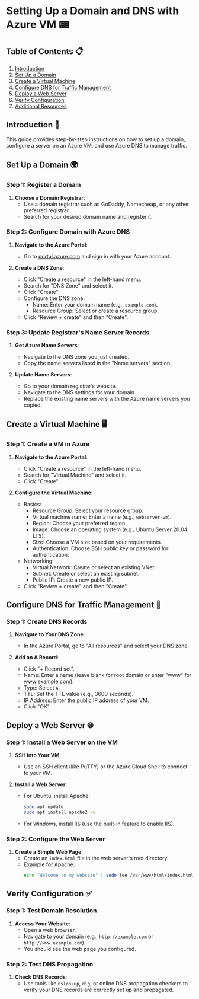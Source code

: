 # Setting Up a Domain and DNS with Azure VM 📟

## Table of Contents 📋
1. [Introduction](#introduction)
2. [Set Up a Domain](#set-up-a-domain)
3. [Create a Virtual Machine](#create-a-virtual-machine)
4. [Configure DNS for Traffic Management](#configure-dns-for-traffic-management)
5. [Deploy a Web Server](#deploy-a-web-server)
6. [Verify Configuration](#verify-configuration)
7. [Additional Resources](#additional-resources)

## Introduction 📶

This guide provides step-by-step instructions on how to set up a domain, configure a server on an Azure VM, and use Azure DNS to manage traffic. 

## Set Up a Domain 🌍

### Step 1: Register a Domain
1. **Choose a Domain Registrar**:
   - Use a domain registrar such as GoDaddy, Namecheap, or any other preferred registrar.
   - Search for your desired domain name and register it.

### Step 2: Configure Domain with Azure DNS
1. **Navigate to the Azure Portal**:
   - Go to [portal.azure.com](https://portal.azure.com/) and sign in with your Azure account.

2. **Create a DNS Zone**:
   - Click "Create a resource" in the left-hand menu.
   - Search for "DNS Zone" and select it.
   - Click "Create".
   - Configure the DNS zone:
     - Name: Enter your domain name (e.g., `example.com`).
     - Resource Group: Select or create a resource group.
   - Click "Review + create" and then "Create".

### Step 3: Update Registrar's Name Server Records
1. **Get Azure Name Servers**:
   - Navigate to the DNS zone you just created.
   - Copy the name servers listed in the "Name servers" section.

2. **Update Name Servers**:
   - Go to your domain registrar’s website.
   - Navigate to the DNS settings for your domain.
   - Replace the existing name servers with the Azure name servers you copied.

## Create a Virtual Machine 🖥️

### Step 1: Create a VM in Azure
1. **Navigate to the Azure Portal**:
   - Click "Create a resource" in the left-hand menu.
   - Search for "Virtual Machine" and select it.
   - Click "Create".

2. **Configure the Virtual Machine**:
   - Basics:
     - Resource Group: Select your resource group.
     - Virtual machine name: Enter a name (e.g., `webserver-vm`).
     - Region: Choose your preferred region.
     - Image: Choose an operating system (e.g., Ubuntu Server 20.04 LTS).
     - Size: Choose a VM size based on your requirements.
     - Authentication: Choose SSH public key or password for authentication.
   - Networking:
     - Virtual Network: Create or select an existing VNet.
     - Subnet: Create or select an existing subnet.
     - Public IP: Create a new public IP.
   - Click "Review + create" and then "Create".

## Configure DNS for Traffic Management 🚦

### Step 1: Create DNS Records
1. **Navigate to Your DNS Zone**:
   - In the Azure Portal, go to "All resources" and select your DNS zone.

2. **Add an A Record**:
   - Click "+ Record set".
   - Name: Enter a name (leave blank for root domain or enter "www" for www.example.com).
   - Type: Select `A`.
   - TTL: Set the TTL value (e.g., 3600 seconds).
   - IP Address: Enter the public IP address of your VM.
   - Click "OK".

## Deploy a Web Server 🌐

### Step 1: Install a Web Server on the VM
1. **SSH into Your VM**:
   - Use an SSH client (like PuTTY) or the Azure Cloud Shell to connect to your VM.

2. **Install a Web Server**:
   - For Ubuntu, install Apache:
     ```bash
     sudo apt update
     sudo apt install apache2 -y
     ```
   - For Windows, install IIS (use the built-in feature to enable IIS).

### Step 2: Configure the Web Server
1. **Create a Simple Web Page**:
   - Create an `index.html` file in the web server's root directory.
   - Example for Apache:
     ```bash
     echo "Welcome to my website" | sudo tee /var/www/html/index.html
     ```

## Verify Configuration ✅

### Step 1: Test Domain Resolution
1. **Access Your Website**:
   - Open a web browser.
   - Navigate to your domain (e.g., `http://example.com` or `http://www.example.com`).
   - You should see the web page you configured.

### Step 2: Test DNS Propagation
1. **Check DNS Records**:
   - Use tools like `nslookup`, `dig`, or online DNS propagation checkers to verify your DNS records are correctly set up and propagated.